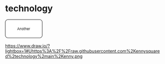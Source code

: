 # technology

![Alt text here](Kenny.png)


https://www.draw.io/?lightbox=1#Uhttps%3A%2F%2Fraw.githubusercontent.com%2Kennysquared%2technology%2main%2Kenny.png
